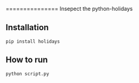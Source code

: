 ===============
Insepect the python-holidays



Installation
------------

    pip install holidays


How to run
----------

    python script.py

